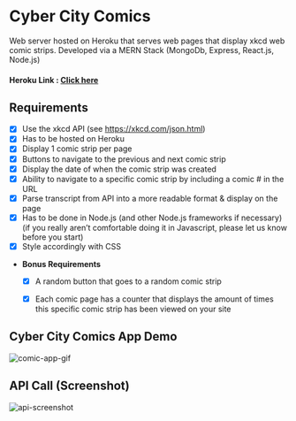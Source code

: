 # Cyber City Comics 

 Web server hosted on Heroku that serves web pages that display xkcd web comic strips. Developed via a MERN Stack (MongoDb, Express, React.js, Node.js)

 #### Heroku Link : [Click here](https://xkcdstratus360cybercitycomics.herokuapp.com/ "Cyber City Comics")

## Requirements

- [x]  Use the xkcd API (see https://xkcd.com/json.html)
- [x]  Has to be hosted on Heroku
- [x]  Display 1 comic strip per page
- [x]  Buttons to navigate to the previous and next comic strip
- [x]  Display the date of when the comic strip was created
- [x]  Ability to navigate to a specific comic strip by including a comic # in the URL
- [x]  Parse transcript from API into a more readable format & display on the page
- [x]  Has to be done in Node.js (and other Node.js frameworks if necessary) (if you really aren’t comfortable doing it in Javascript, please let us know before you start)
- [x]  Style accordingly with CSS
- __Bonus Requirements__
    - [x]  A random button that goes to a random comic strip
    - [x]   Each comic page has a counter that displays the amount of times this specific comic strip has been viewed on your site


## Cyber City Comics App Demo 

![comic-app-gif](https://user-images.githubusercontent.com/59940873/121285403-5ae7c180-c8ac-11eb-8244-6c9cec007f6e.gif)

## API Call (Screenshot)

![api-screenshot](https://user-images.githubusercontent.com/59940873/121284488-eceeca80-c8aa-11eb-81fb-e1ac38ab7d53.JPG)

